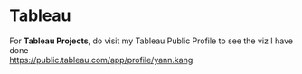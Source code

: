 # Tableau
For **Tableau Projects**, do visit my Tableau Public Profile to see the viz I have done  
https://public.tableau.com/app/profile/yann.kang
